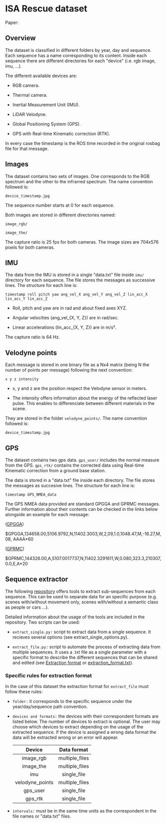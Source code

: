 # ISA Rescue dataset



Paper:

## Overview

The dataset is classified in different folders by year, day and sequence. 
Each sequence has a name corresponding to its content. Inside each sequence 
there are different directories for each "device" (i.e. rgb image, imu, ...).

The different available devices are:

* RGB camera.

* Thermal camera.

* Inertial Measurement Unit (IMU).

* LiDAR Velodyne.

* Global Positioning System (GPS).

* GPS with Real-time Kinematic correction (RTK).

In every case the timestamp is the ROS time recorded in the original rosbag file for that message.

## Images

The dataset contains two sets of images. One corresponds to the RGB spectrum and the other to the infrarred spectrum.
The name convention followed is:

    device_timestamp.jpg

The sequence number starts at 0 for each sequence.

Both images are stored in different directories named:

    image_rgb/

    image_the/

The capture ratio is 25 fps for both cameras. The image sizes are 704x576 pixels for both cameras.  

## IMU

The data from the IMU is stored in a single "data.txt" file inside `imu/ ` directory for each sequence. The file stores the messages as successive lines.
The structure for each line is:

    timestamp roll pitch yaw ang_vel_X ang_vel_Y ang_vel_Z lin_acc_X lin_acc_Y lin_acc_Z

- Roll, pitch and yaw are in rad and about fixed axes XYZ.

- Angular velocities (ang_vel_{X, Y, Z}) are in rad/sec.

- Linear accelerations (lin_acc_{X, Y, Z}) are in m/s².

The capture ratio is 64 Hz.

## Velodyne points

Each message is stored in one binary file as a Nx4 matrix (being N the number of points per message) following the next convention:

    x y z intensity

- x, y and z are the position respect the Velodyne sensor in meters.

- The intensity offers information about the energy of the reflected laser pulse. This enables to differenciate between different materials in the scene.

They are stored in the folder `velodyne_points/`. The name convention followed is:

    device_timestamp.jpg

## GPS

The dataset contains two gps data. `gps_user/` includes the normal measure from the GPS. `gps_rtk/` contains the corrected data using Real-time Kinematic correction from a ground base station.

The data is stored in a "data.txt" file inside each directory. The file stores the messages as succesive lines.
The structure for each line is:

    timestamp GPS_NMEA_data

The GPS NMEA data provided are standard GPGGA and GPRMC messages. Further information about their contents can be checked in the links below alongside an example for each message:

([GPGGA](https://docs.novatel.com/oem7/Content/Logs/GPGGA.htm)) 

$GPGGA,134658.00,5106.9792,N,11402.3003,W,2,09,1.0,1048.47,M,-16.27,M,08,
AAAA*60

([GPRMC](https://docs.novatel.com/oem7/Content/Logs/GPRMC.htm))

$GPRMC,144326.00,A,5107.0017737,N,11402.3291611,W,0.080,323.3,210307,0.0,E,A*20

## Sequence extractor

The following [repository](https://github.com/davdmc/extract_sequence) offers tools to extract sub-sequences from each sequence. This can be used to separate data for an specific purpose (e.g. scenes with/without movement only, scenes with/without a semantic class as people or cars ...).

Detailed information about the usage of the tools are included in the repository. Two scripts can be used:

- `extract_single.py:` script to extract data from a single sequence. It recieves several options (see extract_single_options.py).

- `extract_file.py:` script to automate the process of extracting data from multiple sequences. It uses a .txt file as a single parameter with a specific format to describe the different sequences that can be shared and edited (see [Extraction format](https://github.com/davdmc/extract_sequence#extraction-format) or [extraction_format.txt](https://github.com/davdmc/extract_sequence/blob/master/extraction_format.txt)).

### Specific rules for extraction format

In the case of this dataset the extraction format for `extract_file` must follow these rules:

- `folder:` it corresponds to the specific sequence under the year/day/sequence path convention.

- `devices and formats:` the devices with their correspondent formats are listed below. The number of devices to extract is optional. The user may choose which devices to extract depending on the usage of the extracted sequence. If the device is assigned a wrong data format the data will be extracted wrong or an error will appear.

    |      Device     |   Data format  |
    |:---------------:|:--------------:|
    |    image_rgb    | multiple_files |
    |    image_the    | multiple_files |
    |       imu       |   single_file  |
    | velodyne_points | multiple_files |
    |     gps_user    |   single_file  |
    |     gps_rtk     |   single_file  |

- `intervals:` must be in the same time units as the correspondent in the file names or "data.txt" files.